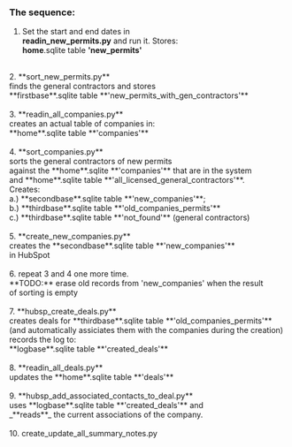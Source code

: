 ### The sequence:
1. Set the start and end dates in <br>
**readin_new_permits.py** and run it. Stores:<br>
**home**.sqlite table **'new_permits'**<br>
<br>
2. **sort_new_permits.py**<br>
finds the general contractors and stores<br>
**firstbase**.sqlite table **'new_permits_with_gen_contractors'**<br>
<br>
3. **readin_all_companies.py**<br>
creates an actual table of companies in:<br>
**home**.sqlite table **'companies'**<br>
<br>
4. **sort_companies.py**<br>
sorts the general contractors of new permits<br>
against the **home**.sqlite **'companies'** that are in the system<br>
and **home**.sqlite table **'all_licensed_general_contractors'**.<br>
Creates:<br>
a.) **secondbase**.sqlite table **'new_companies'**;<br>
b.) **thirdbase**.sqlite table **'old_companies_permits'**<br>
c.) **thirdbase**.sqlite table **'not_found'** (general contractors)<br><br>
5. **create_new_companies.py**<br>
creates the **secondbase**.sqlite table **'new_companies'**<br>
in HubSpot<br><br>
6. repeat 3 and 4 one more time.<br>
**TODO:** erase old records from 'new_companies' when the result<br>
of sorting is empty<br><br>
7. **hubsp_create_deals.py**<br>
creates deals for **thirdbase**.sqlite table **'old_companies_permits'**<br>
(and automatically assiciates them with the companies during the creation)<br>
records the log to:<br>
**logbase**.sqlite table **'created_deals'**<br><br>
8. **readin_all_deals.py**<br>
updates the **home**.sqlite table **'deals'**<br><br>
9. **hubsp_add_associated_contacts_to_deal.py**<br>
uses **logbase**.sqlite table **'created_deals'** and<br>
_**reads**_ the current associations of the company.<br><br>
10. create_update_all_summary_notes.py<br><br>



